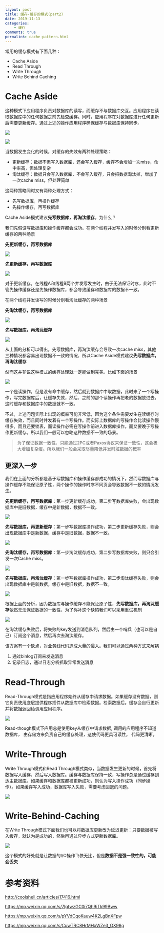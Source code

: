 ```yaml
---
layout: post
title: 缓存-缓存的模式(part2)
date: 2019-11-13
categories:
    - 缓存
comments: true
permalink: cache-pattern.html
---
```


常用的缓存模式有下面几种：

- Cache Aside
- Read Through
- Write Through
- Write Behind Caching

# Cache Aside

这种模式下应用程序负责对数据库的读写，而缓存不与数据库交互。应用程序在读取数据库中的任何数据之前先检查缓存。同时，应用程序在对数据库进行任何更新后需要更新缓存。通过上述的操作应用程序确保缓存与数据库保持同步。

![](/assets/images/posts/cache/cache-aside-1.png)

![](/assets/images/posts/cache/cache-aside-2.png)

当数据发生变化的时候，对缓存的失效有两种处理策略：

- 更新缓存：数据不但写入数据库，还会写入缓存，缓存不会增加一次miss，命中率高，但处理复杂
- 淘汰缓存：数据只会写入数据库，不会写入缓存，只会把数据淘汰掉，增加了一次cache miss，但处理简单

这两种策略同时又有两种处理方式：

- 先写数据库，再操作缓存
- 先操作缓存，再写数据库

Cache Aside模式建议**先写数据库，再淘汰缓存**。为什么？

我们先假设写数据库和操作缓存都会成功。在两个线程并发写入的时候分别看更新缓存的两种场景

**先更新缓存，再写数据库**

![](/assets/images/posts/cache/cache-aside-8.png)

**先更新缓存，再写数据库**

![](/assets/images/posts/cache/cache-aside-9.png)

对于更新缓存，在线程A和线程B两个并发写发生时，由于无法保证时序，此时不管先操作缓存还是先操作数据库，都会导致缓存和数据库的数据不一致。

在两个线程并发读写的时候分别看淘汰缓存的两种场景

**先淘汰缓存，再写数据库**

![](/assets/images/posts/cache/cache-aside-10.png)

**先写数据库，再淘汰缓存**

![](/assets/images/posts/cache/cache-aside-11.png)

从上面的分析可以得出，先写数据库，再淘汰缓存会导致一次cache miss，其他三种情况都容易出现数据不一致的情况，所以Cache Aside模式建议**先写数据库，再淘汰缓存**

然而这并非说这种模式的缓存处理就一定能做到完美。比如下面的场景

![](/assets/images/posts/cache/cache-aside-3.png)

一个是读操作，但是没有命中缓存，然后就到数据库中取数据，此时来了一个写操作，写完数据库后，让缓存失效，然后，之前的那个读操作再把老的数据放进去，这时缓存和数据库中的数据就不一致。

不过，上述问题实际上出现的概率可能非常低，因为这个条件需要发生在读缓存时缓存失效，而且同时并发着有一个写操作。而实际上数据库的写操作会比读操作慢得多，而且还要锁表，而读操作必需在写操作前进入数据库操作，而又要晚于写操作更新缓存。所以我们一般可以忽略这种数据不一致的场景。

> 为了保证数据一致性，只能通过2PC或者Paxos协议来保证一致性，这会极大增加复杂度。所以我们一般会采取尽量降低并发时脏数据的概率

## 更深入一步
我们在上面的分析都是基于写数据库和操作缓存都成功的情况下，然而写数据库与操作缓存不能保证原子性，两个操作的操作时序不同页会导致数据不一致的情况发生。

**先更新缓存，再写数据库**：第一步更新缓存成功，第二步写数据库失败，会出现数据库中是旧数据，缓存中是新数据，数据不一致。

![](/assets/images/posts/cache/cache-aside-4.png)

**先写数据库，再更新缓存**：第一步写数据库操作成功，第二步更新缓存失败，则会出现数据库中是新数据，缓存中是旧数据，数据不一致。

![](/assets/images/posts/cache/cache-aside-5.png)

**先淘汰缓存，再写数据库**：第一步淘汰缓存成功，第二步写数据库失败，则只会引发一次Cache miss。

![](/assets/images/posts/cache/cache-aside-6.png)

**先写数据库，再淘汰缓存**：第一步写数据库操作成功，第二步淘汰缓存失败，则会出现数据库中是新数据，缓存中是旧数据，数据不一致。

![](/assets/images/posts/cache/cache-aside-7.png)

根据上面的分析，因为数据库与操作缓存不能保证原子性，**先写数据库，再淘汰缓存**依然无法保证数据的一致性，为了弥补这个缺陷我们可以采用重试机制

![](/assets/images/posts/cache/cache-aside-12.png)

在淘汰缓存失败后，将失败的key发送到消息队列，然后由一个哨兵（也可以是自己）订阅这个消息，然后再次去淘汰缓存。

该方案有一个缺点，对业务线代码造成大量的侵入。我们可以通过两种方式来解耦

1. 通过binlog订阅来发送消息
2. 记录日志，通过日志分析抓取异常发送消息

# Read-Through

Read-Through模式是指应用程序始终从缓存中请求数据。如果缓存没有数据，则它负责使用底层提供程序插件从数据库中检索数据。检索数据后，缓存会自行更新并将数据返回给调用应用程序。

![](/assets/images/posts/cache/read-through-1.png)

Read-though模式下应用总是使用key从缓存中请求数据, 调用的应用程序不知道数据库， 由存储方来负责自己的缓存处理，这使代码更具可读性， 代码更清晰。

# Write-Through

Write Through模式和Read Through模式类似，当数据发生更新的时候，首先将数据写入缓存，然后写入数据库。缓存与数据库保持一致，写操作总是通过缓存到达主数据库。如果缓存和数据库都被更新成功，则认为写入操作成功（同步操作）。如果缓存写入成功，数据库写入失败，需要考虑回退的问题。

![](/assets/images/posts/cache/write-through-1.png)

# Write-Behind-Caching 

在Write Through模式下面我们也可以将数据库更新改为延迟更新：只要数据被写入缓存，就认为是成功的，然后再通过异步方式更新数据库。

![](/assets/images/posts/cache/write-behind-caching-1.png)

这个模式的好处就是让数据的I/O操作飞快无比，但是**数据不是强一致性的，可能会丢失**


# 参考资料

http://coolshell.cn/articles/17416.html

https://mp.weixin.qq.com/s/7IgtwzGC0i7Qh9iTk99Bww

https://mp.weixin.qq.com/s/pYVdCqoKauw4K2LgBnXFpw

https://mp.weixin.qq.com/s/CuwTRC8HrMHxWZe3_OX98g
